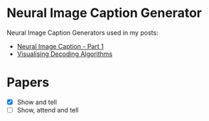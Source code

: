 # Neural Image Caption Generator

Neural Image Caption Generators used in my posts:

* [Neural Image Caption - Part 1](https://www.katnoria.com/nic-p1/)
* [Visualising Decoding Algorithms](https://www.katnoria.com/nlg-decoders/)


# Papers
- [x] Show and tell
- [ ] Show, attend and tell
